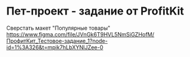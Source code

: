 # Пет-проект - задание от ProfitKit

Сверстать макет "Популярные товары"  
https://www.figma.com/file/JVnGk6T9HVL5NmSiGZHofM/ПрофитКит_Тестовое-задание_1?node-id=1%3A326&t=mpik7hLbXYNlJZee-0
